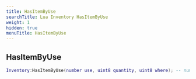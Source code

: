 ```yaml
---
title: HasItemByUse
searchTitle: Lua Inventory HasItemByUse
weight: 1
hidden: true
menuTitle: HasItemByUse
---
```

## HasItemByUse
```lua
Inventory:HasItemByUse(number use, uint8 quantity, uint8 where); -- number
```